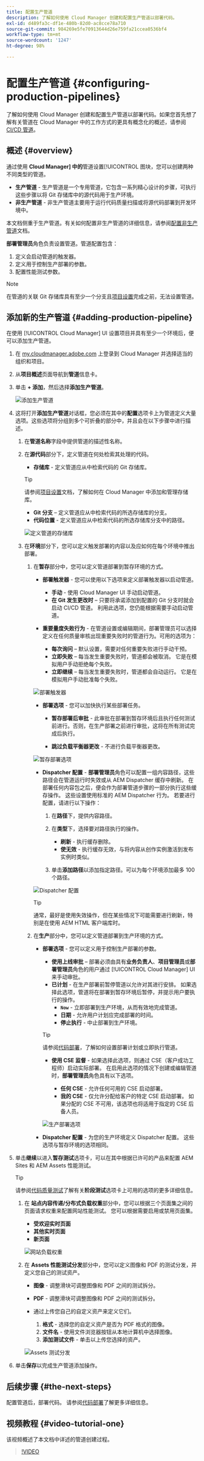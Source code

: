 ```yaml
---
title: 配置生产管道
description: 了解如何使用 Cloud Manager 创建和配置生产管道以部署代码。
exl-id: d489fa3c-df1e-480b-82d0-ac8cce78a710
source-git-commit: 984269e5fe70913644d26e759fa21ccea0536bf4
workflow-type: tm+mt
source-wordcount: '1247'
ht-degree: 98%

---
```



# 配置生产管道 {#configuring-production-pipelines}

了解如何使用 Cloud Manager 创建和配置生产管道以部署代码。如果您首先想了解有关管道在 Cloud Manager 中的工作方式的更具有概念化的概述，请参阅 [CI/CD 管道](/help/overview/ci-cd-pipelines.md)。

## 概述 {#overview}

通过使用 **Cloud Manager] 中的**&#x200B;管道设置[!UICONTROL 图块，您可以创建两种不同类型的管道。

* **生产管道** - 生产管道是一个专用管道，它包含一系列精心设计的步骤，可执行这些步骤以将 Git 存储库中的源代码用于生产环境。
* **非生产管道** - 非生产管道主要用于运行代码质量扫描或将源代码部署到开发环境中。

本文档侧重于生产管道。有关如何配置非生产管道的详细信息，请参阅[配置非生产管道](/help/using/non-production-pipelines.md)文档。

**部署管理员**&#x200B;角色负责设置管道。管道配置包含：

1. 定义会启动管道的触发器。
1. 定义用于控制生产部署的参数。
1. 配置性能测试参数。

>[!NOTE]
>
>在管道的关联 Git 存储库具有至少一个分支且[项目设置](/help/getting-started/program-setup.md)完成之前，无法设置管道。

## 添加新的生产管道 {#adding-production-pipeline}

在使用 [!UICONTROL Cloud Manager] UI 设置项目并具有至少一个环境后，便可以添加生产管道。

1. 在 [my.cloudmanager.adobe.com](https://my.cloudmanager.adobe.com/) 上登录到 Cloud Manager 并选择适当的组织和项目。

1. 从&#x200B;**项目概述**&#x200B;页面导航到&#x200B;**管道**&#x200B;信息卡。

1. 单击 **+ 添加**，然后选择&#x200B;**添加生产管道**。

   ![添加生产管道](/help/assets/configure-pipelines/add-prod1.png)

1. 这将打开&#x200B;**添加生产管道**&#x200B;对话框，您必须在其中的&#x200B;**配置**&#x200B;选项卡上为管道定义大量选项。这些选项将分组到多个可折叠的部分中，并且会在以下步骤中进行描述。

   1. 在&#x200B;**管道名称**&#x200B;字段中提供管道的描述性名称。

   1. 在&#x200B;**源代码**&#x200B;部分下，定义管道在何处检索其处理的代码。

      * **存储库** - 定义管道应从中检索代码的 Git 存储库。

      >[!TIP]
      >
      >请参阅[项目设置](/help/getting-started/program-setup.md)文档，了解如何在 Cloud Manager 中添加和管理存储库。

      * **Git 分支** – 定义管道应从中检索代码的所选存储库的分支。
      * **代码位置** - 定义管道应从中检索代码的所选存储库分支中的路径。

      ![定义管道的存储库](/help/assets/configure-pipelines/add-prod2.png)

   1. 在&#x200B;**环境**&#x200B;部分下，您可以定义触发部署的内容以及应如何在每个环境中推出部署。

      1. 在&#x200B;**暂存**&#x200B;部分中，您可以定义管道部署到暂存环境的方式。

         * **部署触发器** - 您可以使用以下选项来定义部署触发器以启动管道。

            * **手动** - 使用 Cloud Manager UI 手动启动管道。
            * **在 Git 发生更改时** – 只要将承诺添加到配置的 Git 分支时就会启动 CI/CD 管道。 利用此选项，您仍能根据需要手动启动管道。

         * **重要量度失败行为** - 在管道设置或编辑期间，部署管理员可以选择定义在任何质量审核出现重要失败时的管道行为。可用的选项为：

            * **每次询问** – 默认设置，需要对任何重要失败进行手动干预。
            * **立即失败** – 每当发生重要失败时，管道都会被取消。 它是在模拟用户手动拒绝每个失败。
            * **立即继续** – 每当发生重要失败时，管道都会自动运行。 它是在模拟用户手动批准每个失败。

         ![部署触发器](/help/assets/configure-pipelines/add-prod3.png)

         * **部署选项** - 您可以加快执行某些部署任务。

            * **暂存部署后审批** - 此审批在部署到暂存环境后且执行任何测试前进行。否则，在生产部署之前进行审批，这将在所有测试完成后执行。

            * **跳过负载平衡器更改** - 不进行负载平衡器更改。

         ![暂存部署选项](/help/assets/configure-pipelines/add-prod4.png)

         * **Dispatcher 配置** - **部署管理员**&#x200B;角色可以配置一组内容路径，这些路径会在管道运行时失效或从 AEM Dispatcher 缓存中刷新。 在部署任何内容包之后，便会作为部署管道步骤的一部分执行这些缓存操作。 这些设置使用标准的 AEM Dispatcher 行为。 若要进行配置，请进行以下操作：

            1. 在&#x200B;**路径**&#x200B;下，提供内容路径。
            1. 在&#x200B;**类型**&#x200B;下，选择要对路径执行的操作。

               * **刷新** - 执行缓存删除。
               * **使无效** - 执行缓存无效，与将内容从创作实例激活到发布实例时类似。

            1. 单击&#x200B;**添加路径**&#x200B;以添加指定路径。可以为每个环境添加最多 100 个路径。

         ![Dispatcher 配置](/help/assets/configure-pipelines/dispatcher-stage.png)

         >[!TIP]
         >
         >通常，最好是使用失效操作，但在某些情况下可能需要进行刷新，特别是在使用 AEM HTML 客户端库时。

      1. 在&#x200B;**生产**&#x200B;部分中，您可以定义管道部署到生产环境的方式。

         * **部署选项** - 您可以定义用于控制生产部署的参数。

            * **使用上线审批** – 部署必须由具有&#x200B;**业务负责人**、**项目管理员**&#x200B;或&#x200B;**部署管理员**&#x200B;角色的用户通过 [!UICONTROL Cloud Manager] UI 来手动审批。
            * **已计划** - 在生产部署前暂停管道以允许对其进行安排。 如果选择此选项，管道将在部署到暂存环境后暂停，并提示用户要执行的操作。
               * **`Now`** - 立即部署到生产环境，从而有效地完成管道。
               * **日期** - 允许用户计划应完成部署的时间。
               * **停止执行** - 中止部署到生产环境。

           >[!TIP]
           >
           >请参阅[代码部署](/help/using/code-deployment.md)，了解如何设置部署计划或立即执行管道。

            * **使用 CSE 监督** - 如果选择此选项，则通过 CSE（客户成功工程师）启动实际部署。 在启用此选项的情况下创建或编辑管道时，**部署管理员**&#x200B;角色具有以下选项。

               * **任何 CSE** - 允许任何可用的 CSE 启动部署。
               * **我的 CSE** - 仅允许分配给客户的特定 CSE 启动部署。 如果分配的 CSE 不可用，该选项也将适用于指定的 CSE 后备人员。

           ![生产部署选项](/help/assets/configure-pipelines/prod-deploymentoptions.png)

         * **Dispatcher 配置** - 为您的生产环境定义 Dispatcher 配置。 这些选项与暂存环境的选项相同。

1. 单击&#x200B;**继续**&#x200B;以进入&#x200B;**暂存测试**&#x200B;选项卡，可以在其中根据已许可的产品来配置 AEM Sites 和 AEM Assets 性能测试。

   >[!TIP]
   >
   >请参阅[代码质量测试](/help/using/code-quality-testing.md#performance-testing)了解有关&#x200B;**阶段测试**&#x200B;选项卡上可用的选项的更多详细信息。

   1. 在 **站点内容传递/分布式负载权重**&#x200B;部分中，您可以根据三个页面集之间的页面请求权重来配置网站性能测试。 您可以根据需要启用或禁用页面集。

      * **受欢迎实时页面**
      * **其他实时页面**
      * **新页面**

      ![网站负载权重](/help/assets/configure-pipelines/add-prod5.png)

   1. 在 **Assets 性能测试分发**&#x200B;部分中，您可以定义图像和 PDF 的测试分发，并定义您自己的测试资产。

      * **图像** - 调整滑块可调整图像和 PDF 之间的测试拆分。
      * **PDF** - 调整滑块可调整图像和 PDF 之间的测试拆分。

      * 通过上传您自己的自定义资产来定义它们。

         1. **格式** - 选择您的自定义资产是否为 PDF 格式的图像。
         1. **文件名** - 使用文件浏览器按钮从本地计算机中选择图像。
         1. **添加测试文件** - 单击以上传您选择的资产。

      ![Assets 测试分发](/help/assets/configure-pipelines/add-prod6.png)

1. 单击&#x200B;**保存**&#x200B;以完成生产管道添加操作。

## 后续步骤 {#the-next-steps}

配置管道后，部署代码。 请参阅[代码部署](/help/using/code-deployment.md)了解更多详细信息。

## 视频教程 {#video-tutorial-one}

该视频概述了本文档中详述的管道创建过程。

>[!VIDEO](https://video.tv.adobe.com/v/26314/)
